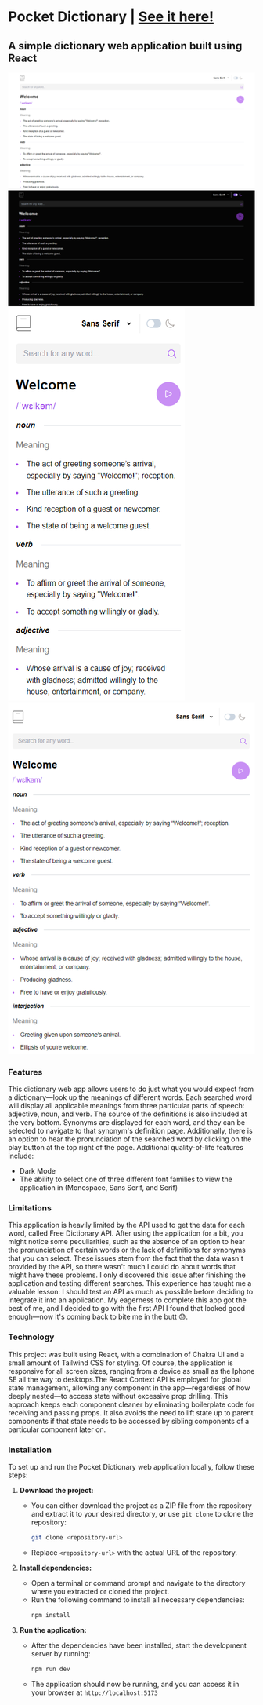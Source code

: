 # Pocket Dictionary | [See it here!](https://p0cket-dicti0nary.netlify.app/)

## A simple dictionary web application built using React

![Desktop Light Mode](src/images/desktop-light-mode.png)
![Desktop Dark Mode](src/images/desktop-dark-mode.png)
![Phone Light Mode](src/images/phone-light-mode.png)
![Tablet Light Mode](src/images/tablet-light-mode.png)

### Features

This dictionary web app allows users to do just what you would expect from a dictionary—look up the meanings of different words. Each searched word will display all applicable meanings from three particular parts of speech: adjective, noun, and verb. The source of the definitions is also included at the very bottom. Synonyms are displayed for each word, and they can be selected to navigate to that synonym's definition page. Additionally, there is an option to hear the pronunciation of the searched word by clicking on the play button at the top right of the page. Additional quality-of-life features include:

- Dark Mode
- The ability to select one of three different font families to view the application in (Monospace, Sans Serif, and Serif)

### Limitations

This application is heavily limited by the API used to get the data for each word, called Free Dictionary API. After using the application for a bit, you might notice some peculiarities, such as the absence of an option to hear the pronunciation of certain words or the lack of definitions for synonyms that you can select. These issues stem from the fact that the data wasn't provided by the API, so there wasn't much I could do about words that might have these problems. I only discovered this issue after finishing the application and testing different searches. This experience has taught me a valuable lesson: I should test an API as much as possible before deciding to integrate it into an application. My eagerness to complete this app got the best of me, and I decided to go with the first API I found that looked good enough—now it's coming back to bite me in the butt 😓.

### Technology

This project was built using React, with a combination of Chakra UI and a small amount of Tailwind CSS for styling. Of course, the application is responsive for all screen sizes, ranging from a device as small as the Iphone SE all the way to desktops.The React Context API is employed for global state management, allowing any component in the app—regardless of how deeply nested—to access state without excessive prop drilling. This approach keeps each component cleaner by eliminating boilerplate code for receiving and passing props. It also avoids the need to lift state up to parent components if that state needs to be accessed by sibling components of a particular component later on.

### Installation

To set up and run the Pocket Dictionary web application locally, follow these steps:

1. **Download the project:**

   - You can either download the project as a ZIP file from the repository and extract it to your desired directory, **or** use `git clone` to clone the repository:
     ```bash
     git clone <repository-url>
     ```
   - Replace `<repository-url>` with the actual URL of the repository.

2. **Install dependencies:**

   - Open a terminal or command prompt and navigate to the directory where you extracted or cloned the project.
   - Run the following command to install all necessary dependencies:
     ```bash
     npm install
     ```

3. **Run the application:**
   - After the dependencies have been installed, start the development server by running:
     ```bash
     npm run dev
     ```
   - The application should now be running, and you can access it in your browser at `http://localhost:5173`
